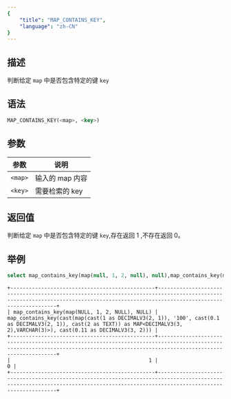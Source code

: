 ```yaml
---
{
    "title": "MAP_CONTAINS_KEY",
    "language": "zh-CN"
}
---
```


<!-- 
Licensed to the Apache Software Foundation (ASF) under one
or more contributor license agreements.  See the NOTICE file
distributed with this work for additional information
regarding copyright ownership.  The ASF licenses this file
to you under the Apache License, Version 2.0 (the
"License"); you may not use this file except in compliance
with the License.  You may obtain a copy of the License at

  http://www.apache.org/licenses/LICENSE-2.0

Unless required by applicable law or agreed to in writing,
software distributed under the License is distributed on an
"AS IS" BASIS, WITHOUT WARRANTIES OR CONDITIONS OF ANY
KIND, either express or implied.  See the License for the
specific language governing permissions and limitations
under the License.
-->

## 描述

判断给定 `map` 中是否包含特定的键 `key`

## 语法

```sql
MAP_CONTAINS_KEY(<map>, <key>)
```

## 参数

| 参数 | 说明 |
| -- | -- |
| `<map>` | 输入的 map 内容 |
| `<key>` | 需要检索的 key |

## 返回值

判断给定 `map` 中是否包含特定的键 `key`,存在返回 1 ,不存在返回 0。

## 举例

```sql
select map_contains_key(map(null, 1, 2, null), null),map_contains_key(map(1, "100", 0.1, 2), 0.11);
```

```text
+-----------------------------------------------+---------------------------------------------------------------------------------------------------------------------------------------------------------------------------------+
| map_contains_key(map(NULL, 1, 2, NULL), NULL) | map_contains_key(cast(map(cast(1 as DECIMALV3(2, 1)), '100', cast(0.1 as DECIMALV3(2, 1)), cast(2 as TEXT)) as MAP<DECIMALV3(3, 2),VARCHAR(3)>), cast(0.11 as DECIMALV3(3, 2))) |
+-----------------------------------------------+---------------------------------------------------------------------------------------------------------------------------------------------------------------------------------+
|                                             1 |                                                                                                                                                                               0 |
+-----------------------------------------------+---------------------------------------------------------------------------------------------------------------------------------------------------------------------------------+
```
